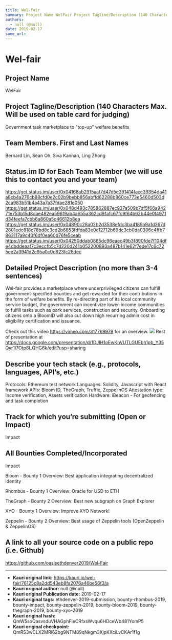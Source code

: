 ```yaml
---
title: Wel-fair
summary: Project Name WelFair Project Tagline/Description (140 Characters Max. Will be used on table card for judging) Government task marketplace to top-up welfare benefits Team Members. First and Last Names Bernard Lin, Sean Oh, Siva Kannan, Ling Zhong Status.im ID for Each Team Member (we will use this to contact you and your team) https-//get.status.im/user/0x04168ab2915aaf7d47d5e391414facc39354da41a8cb4a276cb88cfd0e2c02b9bebb856abffd62288b860ce773e5460d503d2ca983b51b4a43a7a37fdae281e050 https-//get.
authors:
  - null (@null)
date: 2019-02-17
some_url: 
---
```


# Wel-fair


## Project Name
WelFair
## Project Tagline/Description (140 Characters Max. Will be used on table card for judging)
Government task marketplace to "top-up" welfare benefits 
## Team Members. First and Last Names
Bernard Lin, Sean Oh, Siva Kannan, Ling Zhong
## Status.im ID for Each Team Member (we will use this to contact you and your team)
https://get.status.im/user/0x04168ab2915aaf7d47d5e391414facc39354da41a8cb4a276cb88cfd0e2c02b9bebb856abffd62288b860ce773e5460d503d2ca983b51b4a43a7a37fdae281e050
https://get.status.im/user/0x048d493c785862887ec937a509b7df5f66a94271e753b15d8dae482ea596f9ab4a655a362cd91afc67fc9f64b62b44e0f4971d34feefa7cbb6a860a5c46612b8ea
https://get.status.im/user/0x04890c28a02b2d3538efdc3ba4189a9a1d367d2801edc818c78bd8c3cd2b6853fdfda83e0e12712b69dc3cb0da0306c4ffb7863117a9c40f6df0ea60d76fe5ceab
https://get.status.im/user/0x04250ddab0885dc96eaec49b3f890fde7f104dfe4dbddeaaf7c3eccfb5c7d220d241b052200893a487b141e62f7ede17c6c725ee2a3941d2c95a0c0d923fc26dec
## Detailed Project Description (no more than 3-4 sentences)
Wel-fair provides a marketplace where underprivileged citizens can fulfill government-specified bounties and get rewarded for their contributions in the form of welfare benefits. By re-directing part of its local community service budget, the government can incentivize lower-income communities to fulfill tasks such as park services, construction and security. Onboarding citizens onto a BloomID will also cut down high recurring admin cost in eligibility certification and issuance. 

Check out this video https://vimeo.com/317769979 for an overview. 
![](https://ipfs.infura.io/ipfs/QmbiSmFVPUr9wV6J4E7NY25qgtkUZeYMTFwrTjc1F8QfL7)
Rest of presentation at https://docs.google.com/presentation/d/1DJIH1oEwKnVUTLGUEbh1pb_Y35Qyr1l7Otp8I_QHG6k/edit?usp=sharing
## Describe your tech stack (e.g., protocols, languages, API’s, etc.)
Protocols: Ethereum test network
Languages: Solidity, Javascript with React framework
APIs: Bloom ID, TheGraph, Truffle, ZeppelinOS
Attestation type: Income verification, Assets verification
Hardware: iBeacon - For geofencing and task completion
## Track for which you’re submitting (Open or Impact)
Impact
## All Bounties Completed/Incorporated
Impact

Bloom - Bounty 1 Overview: Best application integrating decentralized identity

Rhombus - Bounty 1 Overview: Oracle for USD to ETH 

TheGraph - Bounty 2 Overview: Best new subgraph on Graph Explorer

XYO - Bounty 1 Overview: Improve XYO Network!

Zeppelin - Bounty 2 Overview: Best usage of Zeppelin tools (OpenZeppelin & ZeppelinOS)

## A link to all your source code on a public repo (i.e. Github)

https://github.com/oasisethdenver2019/Wel-Fair




---

- **Kauri original link:** https://kauri.io/wel-fair/76125c8a2dd543eb8fa2076a46be56f3/a
- **Kauri original author:** null (@null)
- **Kauri original Publication date:** 2019-02-17
- **Kauri original tags:** ethdenver-2019-submission, bounty-rhombus-2019, bounty-impact, bounty-zeppelin-2019, bounty-bloom-2019, bounty-thegraph-2019, bounty-xyo-2019
- **Kauri original hash:** QmW5soQasvsduVHAGphFieCRfxsWvqu6HDceWb481YomP5
- **Kauri original checkpoint:** QmRS3wCLX2MRi62bg9NTM89qNkgm3XjpKXciLvCKAr1f1g



